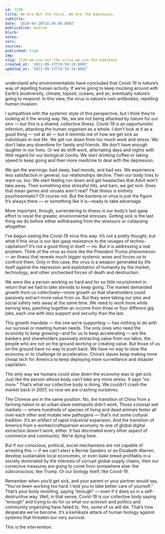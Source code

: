 ```yaml
---
id: 1130
title: We Are Not the Virus. We Are the Kamikazes.
subtitle: 
date: '2020-04-20T16:00:00.000Z'
publication: medium
blurb: 
notes: 
refs: 
sources: 
published: true
img: 
slug: 1130-we-are-not-the-virus-we-are-the-kamikaze
created_at: '2021-09-13T19:59:19.000Z'
updated_at: '2021-09-13T19:59:19.000Z'
---
```

understand why environmentalists have concluded that Covid-19 is nature’s way of repelling human activity. If we’re going to keep mucking around with Earth’s biodiversity, climate, topsoil, oceans, and air, eventually nature’s going to respond. In this view, the virus is nature’s own antibodies, repelling human invasion.

I sympathize with the systemic style of this perspective, but I think they’re looking at it the wrong way. No, we are not being attacked by nature for our sins — but this is a shared, collective illness. Covid-19 is an opportunistic infection, attacking the human organism as a whole.
I don’t look at it as a good thing — not at all — but it reminds me of how we get sick as individuals in real life. We get run down from too much work and stress. We don’t take any downtime for family and friends. We don’t have enough laughter in our lives. Or we do shift work, alternating days and nights with little regard for our biological clocks. We start drinking coffee or taking speed to keep going and then more medicine to deal with the depression.

We get the warnings: bad sleep, bad moods, and bad sex. We experience less satisfaction in general; our relationships decline. Then our body tries to warn us, too: We start feeling run down and get headaches that Advil won’t take away. Then something else stressful hits, and bam, we get sick. Does that mean germs and viruses aren’t real? That illness is entirely psychosomatic? Of course not. But the bacteria or virus is just the figure. It’s always there — or something like it is—ready to take advantage.

More important, though, surrendering to illness is our body’s last-gasp effort to resist the greater, environmental stresses. Getting sick is the last thing we do before either withdrawing from the stressors or collapsing altogether.

I’ve begun seeing the Covid-19 virus this way. It’s not a pretty thought, but what if this virus is our last-gasp resistance to the ravages of techno-capitalism? It’s not a good thing in itself — no. But it is addressing a real problem. Think of the virus as more like the President Trump phenomenon — an illness that reveals much bigger systemic woes and forces us to confront them. Only in this case, the virus is a weapon generated by life itself against the repression and exploitation of humanity by the market, technology, and other unchecked forces of death and destruction.

We were like a person working so hard and for so little nourishment in return that we had to take steroids to keep going. The market demanded growth from us collectively—more growth so that shareholders could passively extract more value from us. But they were taking our jobs and social safety nets away at the same time. We need to work more while earning less, patching together an income from three or four different gig jobs, each one with less support and security than the last.

This growth mandate — the one we’re supporting — has nothing to do with our survival or meeting human needs. The only ones who need the economy to keep growing—and for us to keep accelerating — are the bankers and shareholders passively extracting value from our labor, the people who are not on the ground working or creating value. But those of us on the ground have no way to push back. We have no way to slow the economy or to challenge its acceleration. China’s slaves keep making more cheap tech for America to keep deploying more surveillance and disaster capitalism.

The only way we humans could slow down the economy was to get sick. Just like the person whose body can’t take any more stress. It says “no more.” That’s what our collective body is doing. We couldn’t crash the market back in 2007, so now we are crashing ourselves.

The Chinese are in the same position. No, the transition of China from a farming nation to an urban slave metropolis didn’t work. Those colossal wet markets — where hundreds of species of living and dead animals fester all over each other and mutate new pathogens — that’s not some cultural tradition. It’s an artifact of rapid industrial expansion. And the transition of America from a worker/craftsperson economy to one of global digital extraction doesn’t work, either. It has decimated every other aspect of commerce and community. We’re dying here.

But if our conscious, political, social mechanisms are not capable of arresting this — if we can’t elect a Bernie Sanders or an Elizabeth Warren, develop sustainable local economies, or even bake bread profitably in a society dominated by the interests of corrupt global supply chains, then our corrective measures are going to come from somewhere else: the subconscious, like Trump. Or our biology itself, like Covid-19.

Remember when you’d get sick, and your parent or your partner would say, “You’ve been working too hard. I told you to take better care of yourself.” That’s your body revolting, saying “enough” — even if it does so in a self-destructive way. Well, in that sense, Covid-19 is our collective body saying “enough” and trying to do for us what our activism and politics and community organizing have failed to. Yes, some of us will die. That’s how desperate we’ve become. It’s a kamikaze attack of human biology against systems that threaten our very survival.

This is the intervention.
